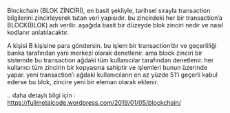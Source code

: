 Blockchain (BLOK ZİNCİRİ), en basit şekliyle, tarihsel sırayla transaction bilgilerini zincirleyerek tutan veri yapısıdır. bu zincirdeki her bir transaction’a BLOCK(BLOK) adı verilir. aşağıda basit bir düzeyde blok zinciri nedir ve nasıl kodlanır anlatılacaktır.

A kişisi B kişisine para göndersin. bu işlem bir transaction’dır ve geçerliliği banka tarafından yani merkezi olarak denetlenir. ama block zinciri bir sistemde bu transaction ağdaki tüm kullanıcılar tarafından denetlenir. her kullanıcı tüm zincirin bir kopyasına sahiptir ve işlemleri bunun üzerinde yapar. yeni transaction’ı ağdaki kullanıcıların en az yüzde 51’i geçerli kabul ederse bu blok, zincire yeni bir eleman olarak eklenir.

.. daha detaylı bilgi için : https://fullmetalcode.wordpress.com/2019/01/05/blockchain/
